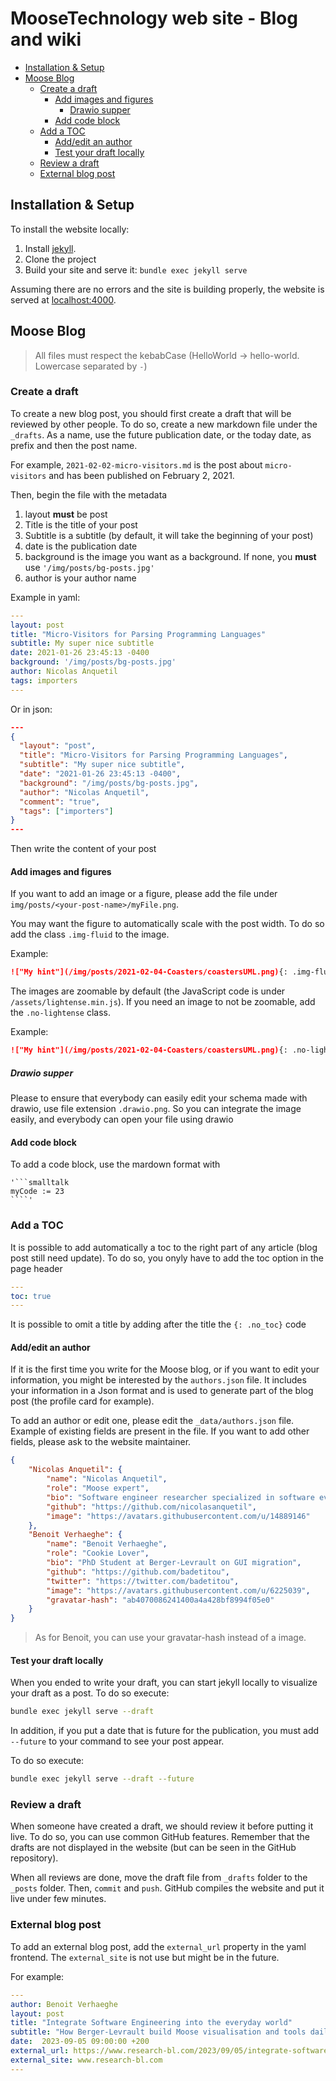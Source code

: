 # MooseTechnology web site - Blog and wiki <!-- omit in toc -->

- [Installation \& Setup](#installation--setup)
- [Moose Blog](#moose-blog)
  - [Create a draft](#create-a-draft)
    - [Add images and figures](#add-images-and-figures)
      - [Drawio supper](#drawio-supper)
    - [Add code block](#add-code-block)
  - [Add a TOC](#add-a-toc)
    - [Add/edit an author](#addedit-an-author)
    - [Test your draft locally](#test-your-draft-locally)
  - [Review a draft](#review-a-draft)
  - [External blog post](#external-blog-post)

## Installation & Setup

To install the website locally:

1. Install [jekyll](https://jekyllrb.com/docs/installation/).
2. Clone the project
3. Build your site and serve it: `bundle exec jekyll serve`

Assuming there are no errors and the site is building properly, the website is served at [localhost:4000](localhost:4000).

## Moose Blog

> All files must respect the kebabCase (HelloWorld -> hello-world. Lowercase separated by `-`)

### Create a draft

To create a new blog post, you should first create a draft that will be reviewed by other people.
To do so, create a new markdown file under the `_drafts`.
As a name, use the future publication date, or the today date, as prefix and then the post name.

For example, `2021-02-02-micro-visitors.md` is the post about `micro-visitors` and has been published on February 2, 2021.

Then, begin the file with the metadata

1. layout **must** be post
2. Title is the title of your post
3. Subtitle is a subtitle (by default, it will take the beginning of your post)
4. date is the publication date
5. background is the image you want as a background. If none, you **must** use `'/img/posts/bg-posts.jpg'`
6. author is your author name

Example in yaml:

```yml
---
layout: post
title: "Micro-Visitors for Parsing Programming Languages"
subtitle: My super nice subtitle
date: 2021-01-26 23:45:13 -0400
background: '/img/posts/bg-posts.jpg'
author: Nicolas Anquetil
tags: importers
---
```

Or in json:

```json
---
{
  "layout": "post",
  "title": "Micro-Visitors for Parsing Programming Languages",
  "subtitle": "My super nice subtitle",
  "date": "2021-01-26 23:45:13 -0400",
  "background": "/img/posts/bg-posts.jpg",
  "author": "Nicolas Anquetil",
  "comment": "true",
  "tags": ["importers"]
}
---
```

Then write the content of your post

#### Add images and figures

If you want to add an image or a figure, please add the file under `img/posts/<your-post-name>/myFile.png`.

You may want the figure to automatically scale with the post width.
To do so add the class `.img-fluid` to the image.

Example:

```md
!["My hint"](/img/posts/2021-02-04-Coasters/coastersUML.png){: .img-fluid }
```

The images are zoomable by default (the JavaScript code is under `/assets/lightense.min.js`).
If you need an image to not be zoomable, add the `.no-lightense` class.

Example:

```md
!["My hint"](/img/posts/2021-02-04-Coasters/coastersUML.png){: .no-lightense }
```

##### Drawio supper

Please to ensure that everybody can easily edit your schema made with drawio, use file extension `.drawio.png`.
So you can integrate the image easily, and everybody can open your file using drawio

#### Add code block

To add a code block, use the mardown format with

```smalltalk
'```smalltalk
myCode := 23
````'
```

### Add a TOC

It is possible to add automatically a toc to the right part of any article (blog post still need update).
To do so, you onyly have to add the toc option in the page header

```yml
---
toc: true
---
```

It is possible to omit a title by adding after the title the `{: .no_toc}` code

#### Add/edit an author

If it is the first time you write for the Moose blog, or if you want to edit your information, you might be interested by the `authors.json` file.
It includes your information in a Json format and is used to generate part of the blog post (the profile card for example).

To add an author or edit one, please edit the `_data/authors.json` file.
Example of existing fields are present in the file.
If you want to add other fields, please ask to the website maintainer.

```json
{
    "Nicolas Anquetil": {
        "name": "Nicolas Anquetil",
        "role": "Moose expert",
        "bio": "Software engineer researcher specialized in software evolution",
        "github": "https://github.com/nicolasanquetil",
        "image": "https://avatars.githubusercontent.com/u/14889146"
    },
    "Benoit Verhaeghe": {
        "name": "Benoit Verhaeghe",
        "role": "Cookie Lover",
        "bio": "PhD Student at Berger-Levrault on GUI migration",
        "github": "https://github.com/badetitou",
        "twitter": "https://twitter.com/badetitou",
        "image": "https://avatars.githubusercontent.com/u/6225039",
        "gravatar-hash": "ab4070086241400a4a428bf8994f05e0"
    }
}
```

> As for Benoit, you can use your gravatar-hash instead of a image.

#### Test your draft locally

When you ended to write your draft, you can start jekyll locally to visualize your draft as a post.
To do so execute:

```sh
bundle exec jekyll serve --draft
```


In addition, if you put a date that is future for the publication, you must add `--future` to your command to see your post appear.

To do so execute:

```sh
bundle exec jekyll serve --draft --future
```

### Review a draft

When someone have created a draft, we should review it before putting it live.
To do so, you can use common GitHub features.
Remember that the drafts are not displayed in the website (but can be seen in the GitHub repository).

When all reviews are done, move the draft file from `_drafts` folder to the `_posts` folder.
Then, `commit` and `push`.
GitHub compiles the website and put it live under few minutes.

### External blog post

To add an external blog post, add the `external_url` property in the yaml frontend.
The `external_site` is not use but might be in the future.

For example:

```yml
---
author: Benoit Verhaeghe
layout: post
title: "Integrate Software Engineering into the everyday world"
subtitle: "How Berger-Levrault build Moose visualisation and tools daily using CI"
date:  2023-09-05 09:00:00 +200
external_url: https://www.research-bl.com/2023/09/05/integrate-software-engineering-into-the-everyday-world/
external_site: www.research-bl.com
---
```